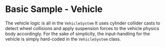 

# Basic Sample - Vehicle

The vehicle logic is all in the `VehicleSystem` It uses cylinder collider casts to detect wheel collisions and apply suspension forces to the vehicle physics body accordingly. For the sake of simplicity, the input-handling for the vehicle is simply hard-coded in the `VehicleSystem` class.